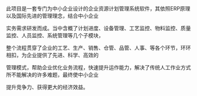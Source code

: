此项目是一套专门为中小企业设计的企业资源计划管理系统软件，其依照ERP原理以及国际先进的管理理念，结合中小企业

实务需求研发而成。当中含概了计划进度、设备管理、工艺监控、物料监控、质量监控、人员监控、系统管理等几个子模块，

整个流程贯穿了企业的工艺、生产、销售、仓管、品管、人事、等各个环节，环环相扣，为企业提供了先进、科学、高效的

管理模式，帮助企业优化业务流程，快速提升运作能力，解决了传统人工作业方式所不能解决的许多难题，最终使中小企业

提升竞争力、获得更大的经济效益。

